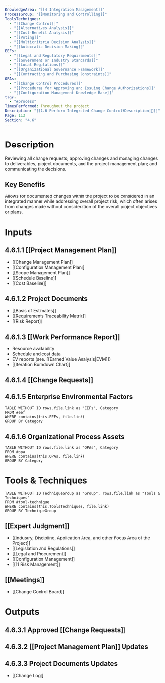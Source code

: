 ```yaml
---
KnowledgeArea: "[[4 Integration Management]]"
ProcessGroup: "[[Monitoring and Controlling]]"
ToolsTechniques:
  - "[[Change Control]]"
  - "[[Alternatives Analysis]]"
  - "[[Cost-Benefit Analysis]]"
  - "[[Voting]]"
  - "[[Multicriteria Decision Analysis]]"
  - "[[Autocratic Decision Making]]"
EEFs:
  - "[[Legal and Regulatory Requirements]]"
  - "[[Government or Industry Standards]]"
  - "[[Local Regulations]]"
  - "[[Organizational Governance Framework]]"
  - "[[Contracting and Purchasing Constraints]]"
OPAs:
  - "[[Change Control Procedures]]"
  - "[[Procedures for Approving and Issuing Change Authorizations]]"
  - "[[Configuration Management Knowledge Base]]"
tags:
  - "#process"
TimesPerformed: Throughout the project
Description: "[[4.6 Perform Integrated Change Control#Description|📝]]"
Page: 113
Section: "4.6"
---
```

# Description
Reviewing all change requests; approving changes and managing changes to deliverables, project documents, and the project management plan; and communicating the decisions.
## Key Benefits
Allows for documented changes within the project to be considered in an integrated manner while addressing overall project risk, which often arises from changes made without consideration of the overall project objectives or plans.
# Inputs
## 4.6.1.1 [[Project Management Plan]]
- [[Change Management Plan]]
- [[Configuration Management Plan]]
- [[Scope Management Plan]]
- [[Schedule Baseline]]
- [[Cost Baseline]]
## 4.6.1.2 Project Documents
- [[Basis of Estimates]]
- [[Requirements Traceability Matrix]]
- [[Risk Report]]
## 4.6.1.3 [[Work Performance Report]]
- Resource availability
- Schedule and cost data
- EV reports (see. [[Earned Value Analysis|EVM]])
- [[Iteration Burndown Chart]]
## 4.6.1.4 [[Change Requests]]
## 4.6.1.5 Enterprise Environmental Factors
```dataview
TABLE WITHOUT ID rows.file.link as "EEFs", Category
FROM #eef
WHERE contains(this.EEFs, file.link)
GROUP BY Category
```
## 4.6.1.6 Organizational Process Assets
```dataview
TABLE WITHOUT ID rows.file.link as "OPAs", Category
FROM #opa
WHERE contains(this.OPAs, file.link)
GROUP BY Category
```
# Tools & Techniques
```dataview
TABLE WITHOUT ID TechniqueGroup as "Group", rows.file.link as "Tools & Techniques"
FROM #tool-technique
WHERE contains(this.ToolsTechniques, file.link)
GROUP BY TechniqueGroup
```
## [[Expert Judgment]]
- [[Industry, Discipline, Application Area, and other Focus Area of the Project]]
- [[Legislation and Regulations]]
- [[Legal and Procurement]]
- [[Configuration Management]]
- [[11 Risk Management]]
## [[Meetings]]
- [[Change Control Board]]
# Outputs
## 4.6.3.1 Approved [[Change Requests]]
## 4.6.3.2 [[Project Management Plan]] Updates
## 4.6.3.3 Project Documents Updates
- [[Change Log]]
